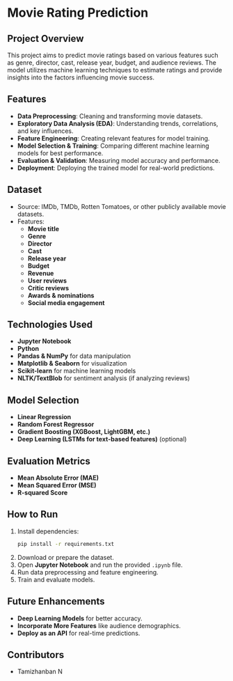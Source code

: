 # Movie Rating Prediction

## Project Overview
This project aims to predict movie ratings based on various features such as genre, director, cast, release year, budget, and audience reviews. The model utilizes machine learning techniques to estimate ratings and provide insights into the factors influencing movie success.

## Features
- **Data Preprocessing**: Cleaning and transforming movie datasets.
- **Exploratory Data Analysis (EDA)**: Understanding trends, correlations, and key influences.
- **Feature Engineering**: Creating relevant features for model training.
- **Model Selection & Training**: Comparing different machine learning models for best performance.
- **Evaluation & Validation**: Measuring model accuracy and performance.
- **Deployment**: Deploying the trained model for real-world predictions.

## Dataset
- Source: IMDb, TMDb, Rotten Tomatoes, or other publicly available movie datasets.
- Features:
  - **Movie title**
  - **Genre**
  - **Director**
  - **Cast**
  - **Release year**
  - **Budget**
  - **Revenue**
  - **User reviews**
  - **Critic reviews**
  - **Awards & nominations**
  - **Social media engagement**

## Technologies Used
- **Jupyter Notebook**
- **Python**
- **Pandas & NumPy** for data manipulation
- **Matplotlib & Seaborn** for visualization
- **Scikit-learn** for machine learning models
- **NLTK/TextBlob** for sentiment analysis (if analyzing reviews)

## Model Selection
- **Linear Regression**
- **Random Forest Regressor**
- **Gradient Boosting (XGBoost, LightGBM, etc.)**
- **Deep Learning (LSTMs for text-based features)** (optional)

## Evaluation Metrics
- **Mean Absolute Error (MAE)**
- **Mean Squared Error (MSE)**
- **R-squared Score**

## How to Run
1. Install dependencies:  
   ```bash
   pip install -r requirements.txt
   ```
2. Download or prepare the dataset.
3. Open **Jupyter Notebook** and run the provided `.ipynb` file.
4. Run data preprocessing and feature engineering.
5. Train and evaluate models.

## Future Enhancements
- **Deep Learning Models** for better accuracy.
- **Incorporate More Features** like audience demographics.
- **Deploy as an API** for real-time predictions.

## Contributors
- Tamizhanban N



